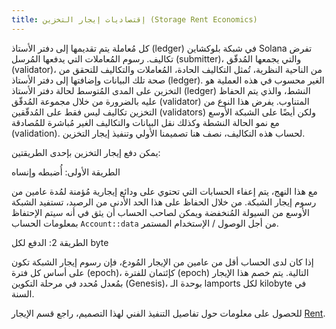 ```yaml
---
title: إقتصاديات إيجار التخزين (Storage Rent Economics)
---
```


كل مُعاملة يتم تقديمها إلى دفتر الأستاذ (ledger) في شبكة بلوكشاين Solana تفرض تكاليف. رسوم المُعاملات التي يدفعها المُرسل (submitter)، والتي يجمعها المُدقّق (validator)، من الناحية النظرية، تُمثل التكاليف الحادة، المُعاملات والتكاليف للتحقق من صحة تلك البيانات وإضافتها إلى دفتر الأستاذ (ledger). الغير محسوب في هذه العملية هو التخزين على المدى المُتوسط لحالة دفتر الأستاذ (ledger) النشط، والذي يتم الحفاظ عليه بالضرورة من خلال مجموعة المُدقّق (validator) المتناوب. يفرض هذا النوع من التخزين تكاليف ليس فقط على المُدقّقين (validators) ولكن أيضًا على الشبكة الأوسع مع نمو الحالة النشطة وكذلك نقل البيانات والتكاليف الغير مُباشرة للمُصادقة (validation). لحساب هذه التكاليف، نصف هنا تصميمنا الأولي وتنفيذ إيجار التخزين.

يمكن دفع إيجار التخزين بإحدى الطريقتين:

الطريقة الأولى: أُضبطه وإنساه

مع هذا النهج، يتم إعفاء الحسابات التي تحتوي على ودائع إيجارية مُؤمنة لمُدة عامين من رسوم إيجار الشبكة. من خلال الحفاظ على هذا الحد الأدنى من الرصيد، تستفيد الشبكة الأوسع من السيولة المُنخفضة ويمكن لصاحب الحساب أن يثق في أنه سيتم الإحتفاظ بمعلومات الحساب `Account::data` من أجل الوصول / الإستخدام المستمر.

الطريقة 2: الدفع لكل byte

إذا كان لدى الحساب أقل من عامين من الإيجار المُودع، فإن رسوم إيجار الشبكة تكون على أساس كل فترة (epoch)، كإئتمان للفترة (epoch) التالية. يتم خصم هذا الإيجار بمُعدل مُحدد في مرحلة التكوين (Genesis)، بوحدة الـ lamports لكل kilobyte في السنة.

للحصول على معلومات حول تفاصيل التنفيذ الفني لهذا التصميم، راجع قسم الإيجار [Rent](implemented-proposals/rent.md).
